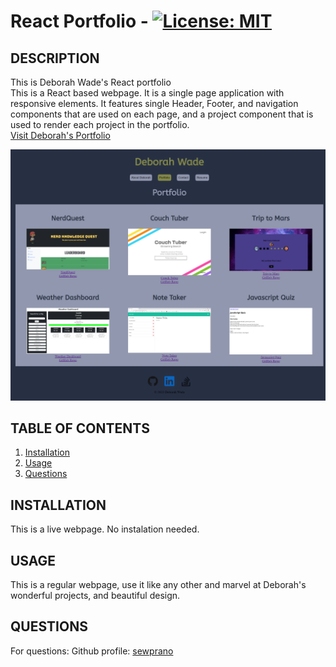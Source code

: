 # React Portfolio - [![License: MIT](https://img.shields.io/badge/License-MIT-yellow.svg)](https://opensource.org/licenses/MIT)

## DESCRIPTION

This is Deborah Wade's React portfolio<br>
This is a React based webpage. It is a single page application with responsive elements. It features single Header, Footer, and navigation components that are used on each page, and a project component that is used to render each project in the portfolio. <br>
[Visit Deborah's Portfolio](https://sewprano.github.io/20ch-dwade-react-portfolio/)

![screenshot](/assets/dwadeReact.png)
## TABLE OF CONTENTS

1. [Installation](#installation)
2. [Usage](#usage)
3. [Questions](#questions)

## INSTALLATION

This is a live webpage. No instalation needed.  

## USAGE

This is a regular webpage, use it like any other and marvel at Deborah's wonderful projects, and beautiful design. 
## QUESTIONS

For questions: 
Github profile: [sewprano](https://github/com/sewprano)

